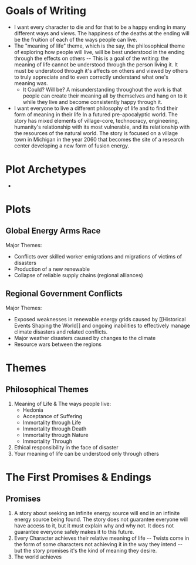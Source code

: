 # Goals of Writing
- I want every character to die and for that to be a happy ending in many different ways and views. The happiness of the deaths at the ending will be the fruition of each of the ways people can live.
- The "meaning of life" theme, which is the say, the philosophical theme of exploring how people will live, will be best understood in the ending through the effects on others -- This is a goal of the writing: the meaning of life cannot be understood through the person living it. It must be understood through it's affects on others and viewed by others to truly appreciate and to even correctly understand what one's meaning was.
	- It Could? Will be? A misunderstanding throughout the work is that people can create their meaning all by themselves and hang on to it while they live and become consistently happy through it.
- I want everyone to live a different philosophy of life and to find their form of meaning in their life In a futured pre-apocalyptic world. The story has mixed elements of village-core, technocracy, engineering, humanity's relationship with its most vulnerable, and its relationship  with the resources of the natural world. The story is focused on a village town in Michigan in the year 2060 that becomes the site of a research center developing a new form of fusion energy. 
# Plot Archetypes
- 
# Plots
## Global Energy Arms Race
Major Themes: 
- Conflicts over skilled worker emigrations and migrations of victims of disasters
- Production of a new renewable 
- Collapse of reliable supply chains (regional alliances)

## Regional Government Conflicts
Major Themes:
- Exposed weaknesses in renewable energy grids caused by [[Historical Events Shaping the World]] and ongoing inabilities to effectively manage climate disasters and related conflicts.
- Major weather disasters caused by changes to the climate
- Resource wars between the regions
# Themes

## Philosophical Themes
1. Meaning of Life & The ways people live:
	- Hedonia
	- Acceptance of Suffering
	- Immortality through Life
	- Immortality through Death
	- Immortality through Nature
	- Immortality Through
2. Ethical responsibility in the face of disaster
3. Your meaning of life can be understood only through others


# The First Promises & Endings
## Promises
1. A story about seeking an infinite energy source will end in an infinite energy source being found. The story does not guarantee everyone will have access to it, but it must explain why and why not. It does not guarantee everyone safely makes it to this future.
2. Every Character achieves their relative meaning of life -- Twists come in the form of some  characters not achieving it in the way they intend -- but the story promises  it's the kind of meaning they desire.
3. The world achieves 